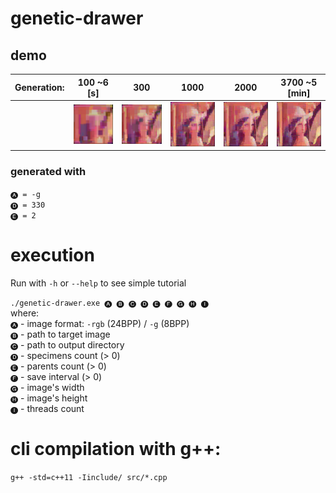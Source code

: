# genetic-drawer

## demo
| Generation: | 100 ~6 [s] | 300  | 1000 | 2000 | 3700 ~5 [min] |
|:-:|:-:|:-:|:-:|:-:|:-:|
|   | ![gen 100](resources/100.png)  | ![gen 300](resources/300.png) | ![gen 1000](resources/1000.png) | ![gen 2000](resources/2000.png) | ![gen 3700](resources/3700.png) |

### generated with
`🅐 = -g`  
`🅓 = 330`  
`🅔 = 2`  

# execution
Run with `-h` or `--help` to see simple tutorial  

`./genetic-drawer.exe 🅐 🅑 🅒 🅓 🅔 🅕 🅖 🅗 🅘`  
where:  
`🅐` - image format: `-rgb` (24BPP) / `-g` (8BPP)  
`🅑` - path to target image  
`🅒` - path to output directory  
`🅓` - specimens count (> 0)  
`🅔` - parents count (> 0)  
`🅕` - save interval (> 0)  
`🅖` - image's width  
`🅗` - image's height  
`🅘` - threads count  

# cli compilation with g++:
`g++ -std=c++11 -Iinclude/ src/*.cpp`